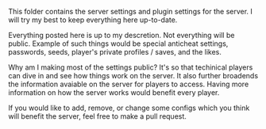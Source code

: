 This folder contains the server settings and plugin settings for the server. I will try my best to keep everything here up-to-date.

Everything posted here is up to my descretion. Not everything will be public. Example of such things would be special anticheat settings,
passwords, seeds, player's private profiles / saves, and the likes.

Why am I making most of the settings public? It's so that techinical players can dive in and see how things work on the server.
It also further broadends the information avaiable on the server for players to access. Having more information on how the server works would benefit every player.

If you would like to add, remove, or change some configs which you think will benefit the server, feel free to make a pull request.
